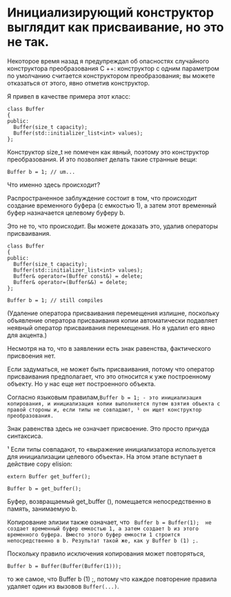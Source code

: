 # Инициализирующий конструктор выглядит как присваивание, но это не так.
Некоторое время назад я предупреждал об опасностях случайного конструктора преобразования C ++: конструктор с одним параметром по умолчанию считается конструктором преобразования; вы можете отказаться от этого, явно отметив конструктор.

Я привел в качестве примера этот класс:
```
class Buffer
{
public:
  Buffer(size_t capacity);
  Buffer(std::initializer_list<int> values);
};
```
Конструктор size_t не помечен как явный, поэтому это конструктор преобразования. И это позволяет делать такие странные вещи:
```
Buffer b = 1; // um...
```
Что именно здесь происходит?

Распространенное заблуждение состоит в том, что происходит создание временного буфера (с емкостью 1), а затем этот временный буфер назначается целевому буферу b.

Это не то, что происходит. Вы можете доказать это, удалив операторы присваивания.
```
class Buffer
{
public:
  Buffer(size_t capacity);
  Buffer(std::initializer_list<int> values);
  Buffer& operator=(Buffer const&) = delete;
  Buffer& operator=(Buffer&&) = delete;
};

Buffer b = 1; // still compiles
```
(Удаление оператора присваивания перемещения излишне, поскольку объявление оператора присваивания копии автоматически подавляет неявный оператор присваивания перемещения. Но я удалил его явно для акцента.)

Несмотря на то, что в заявлении есть знак равенства, фактического присвоения нет.

Если задуматься, не может быть присваивания, потому что оператор присваивания предполагает, что это относится к уже построенному объекту. Но у нас еще нет построенного объекта.

Согласно языковым правилам,```Buffer b = 1; - это инициализация копирования, и инициализация копии выполняется путем взятия объекта с правой стороны и, если типы не совпадают, ¹ он ищет конструктор преобразования.```


Знак равенства здесь не означает присвоение. Это просто причуда синтаксиса.

¹ Если типы совпадают, то «выражение инициализатора используется для инициализации целевого объекта». На этом этапе вступает в действие copy elision:
```
extern Buffer get_buffer();

Buffer b = get_buffer();
```
Буфер, возвращаемый get_buffer (), помещается непосредственно в память, занимаемую b.

Копирование элизии также означает, что ``` Buffer b = Buffer(1); 
не создает временный буфер емкостью 1, а затем создает b из этого временного буфера. Вместо этого буфер емкости 1 строится непосредственно в b. Результат такой же, как у Buffer b (1) ;.```

Поскольку правило исключения копирования может повторяться,
```
Buffer b = Buffer(Buffer(Buffer(1)));
```
то же самое, что Buffer b (1) ;, потому что каждое повторение правила удаляет один из вызовов ```Buffer(...)```.
